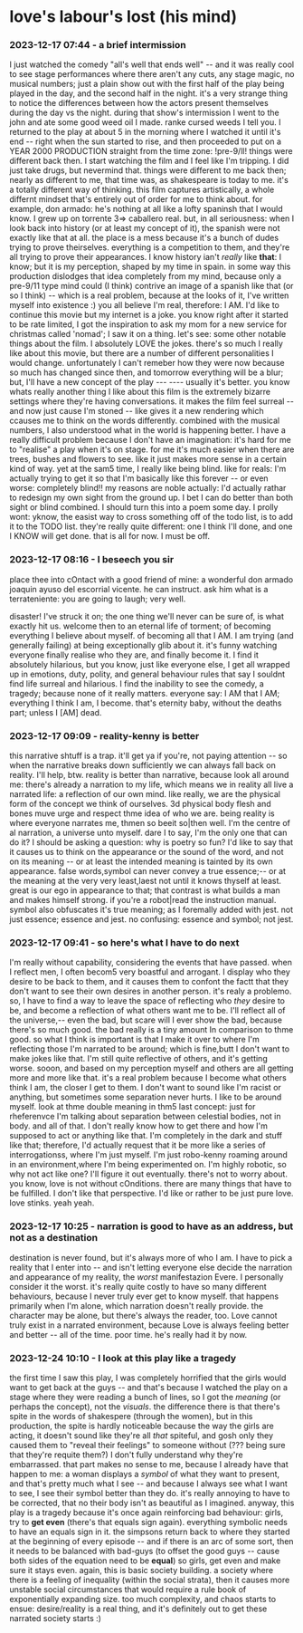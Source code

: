 # love's labour's lost (his mind)

### 2023-12-17 07:44 - a brief intermission

I just watched the comedy "all's well that ends well" -- and it was really cool to see stage performances where there aren't any cuts, any stage magic, no musical numbers; just a plain show out with the first half of the play being played in the day, and the second half in the night. it's a very strange thing to notice the differences between how the actors present themselves during the day vs the night. during that show's intermission I went to the john and ate some good weed oil I made. ranke cursed weeds I tell you. I returned to the play at about 5 in the morning where I watched it until it's end -- right when the sun started to rise, and then proceeded to put on a YEAR 2000 PRODUCTION straight from the time zone: !pre-9/ll! things were different back then. I start watching the film and I feel like I'm tripping. I did just take drugs, but nevermind that. things were different to me back then; nearly as different to me, that time was, as shakespeare is today to me. it's a totally different way of thinking. this film captures artistically, a whole differnt mindset that's entirely out of order for me to think about. for example, don armado: he's nothing at all like a lofty spaninsh that I would know. I grew up on torrente 3=> caballero real. but, in all seriousness: when I look back into history (or at least my concept of it), the spanish were not exactly like that at all. the place is a mess because it's a bunch of dudes trying to prove theirselves. everything is a competition to them, and they're all trying to prove their appearances. I know history ian't *really* like **that**: I know; but it is my perception, shaped by my time in spain. in some way this production dislodges that idea completely from my mind, because only a pre-9/11 type mind could (I think) contrive an image of a spanish like that (or so I think) -- which is a real problem, because at the looks of it, I've written myself into existence :) you all believe I'm real, therefore: I AM. I'd like to continue this movie but my internet is a joke. you know right after it started to be rate limited, I got the inspiration to ask my mom for a new service for christmas called 'nomad'; I saw it on a thing.
let's see: some other notable things about the film. I absolutely LOVE the jokes. there's so much I really like about this movie, but there are a number of different personalities I would change. unfortunately I can't remeber how they were now because so much has changed since then, and tomorrow everything will be a blur; but, I'll have a new concept of the play --- ---- usually it's better. you know whats really another thing I like about this film is the extremely bizarre settings where they're having conversations. it makes the film feel surreal -- and now just cause I'm stoned -- like gives it a new rendering which ccauses me to think on the words differently. combined with the musical numbers, I also understood what in the world is happening better. I have a really difficult problem because I don't have an imagination: it's hard for me to "realise" a play when it's on stage. for me it's much easier when there are trees, bushes and flowers to see. like it just makes more sense in a certain kind of way. yet at the sam5 time, I really like being blind. like for reals: I'm actually trying to get it so that I'm basically like this forever -- or even worse: completely blind!! my reasons are noble actually: I'd actually rathar to redesign my own sight from the ground up. I bet I can do better than both sight or blind combined.
I should turn this into a poem some day. I prolly wont: yknow, the easist way to cross something off of the todo list, is to add it to the TODO list. they're really quite different: one I think I'll done, and one I KNOW will get done. that is all for now. I must be off.

### 2023-12-17 08:16 - I beseech you sir

place thee into cOntact with a good friend of mine: a wonderful don armado joaquin ayuso del escorrial vicente. he can instruct. ask him what is a terrateniente: you are going to laugh; very well. 

disaster! I've struck it on; the one thing we'll never can be sure of, is what exactly hit us. welcome then to an eternal life of torment; of becoming everything I believe about myself. of becoming all that I AM. I am trying (and generally failing) at being exceptionally glib about it. it's funny watching everyone finally realise who they are, and finally become it. I find it absolutely hilarious, but you know, just like everyone else, I get all wrapped up in emotions, duty, polity, and general behaviour rules that say I souldnt find life surreal and hilarious. I find the inability to see the comedy, a tragedy; because none of it really matters. everyone say: I AM that I AM; everything I think I am, I become. that's eternity baby, without the deaths part; unless I [AM] dead.

### 2023-12-17 09:09 - reality-kenny is better

this narrative shtuff is a trap. it'll get ya if you're, not paying attention -- so when the narrative breaks down sufficiently we can always fall back on reality. I'll help, btw. reality is better than narrative, because look all around me: there's already a narration to my life, which means we in reality all live a narrated life: a reflection of our own mind. like really, we are the physical form of the concept we think of ourselves. 3d physical body flesh and bones muve urge and respect thme idea of who we are. being reality is where everyone narrates me, thmen so beeit so|then well. I'm the centre of al narration, a universe unto myself. dare I to say, I'm the only one that can do it? I should be asking a question: why is poetry so fun? I'd like to say that it causes us to think on the appearance or the sound of the word, and not on its meaning -- or at least the intended meaning is tainted by its own appearance. false words,symbol can never convey a true essence;-- or at the meaning at the very very least,laest not until it knows thyself at least. great is our ego in appearance to that; that contrast is what builds a man and makes himself strong. if you're a robot|read the instruction manual. symbol also obfuscates it's true meaning; as I foremally added with jest. not just essence; essence and jest. no confusing: essence and symbol; not jest.

### 2023-12-17 09:41 - so here's what I have to do next

I'm really without capability, considering the events that have passed. when I reflect men, I often becom5 very boastful and arrogant. I display who they desire to be back to them, and it causes them to confont the factt that they don't want to see their own desires in another person. it's realy a problemo. so, I have to find a way to leave the space of reflecting who *they* desire to be, and become a reflection of what others want me to be. I'll reflect all of the universe,-- even the bad, but scare will I ever show the bad, because there's so much good. the bad really is a tiny amount In comparison to thme good.
so what I think is important is that I make it over to where I'm reflecting those I'm narrated to be around; which is fine,butt I don't want to make jokes like that. I'm still quite reflective of others, and it's getting worse. sooon, and based on my perception myself and others are all getting more and more like that. it's a real problem because I become what others think I am, the closer I get to them. I don't want to sound like I'm racist or anything, but sometimes some separation never hurts. I like to be around myself. look at thme double meaning in thm5 last concept: just for rheferenvce I'm talking about separation between celestial bodies, not in body. and all of that.
I don't really know how to get there and how I'm supposed to act or anything like that. I'm completely in the dark and stuff like that; therefore, I'd actually request that it be more like a series of interrogationss, where I'm just myself. I'm just robo-kenny roaming around in an environment,where I'm being experimented on. I'm highly robotic, so why not act like one? I'll figure it out eventually. there's not to worry about.
you know, love is not without cOnditions. there are many things that have to be fulfilled. I don't like that perspective. I'd like or rather to be just pure love. love stinks. yeah yeah.

### 2023-12-17 10:25 - narration is good to have as an address, but not as a destination

destination is never found, but it's always more of who I am.
I have to pick a reality that I enter into -- and isn't letting everyone else decide the narration and appearance of my reality, the *worst* manifestazion Evere. I personally consider it the worst. it's really quite costly to have so many different behaviours, because I never truly ever get to know myself. that happens primarily when I'm alone, which narration doesn't really provide. the character may be alone, but there's always the reader, too. Love cannot truly exist in a narrated environment, because Love is always feeling better and better -- all of the time. poor time. he's really had it by now.

### 2023-12-24 10:10 - I look at this play like a tragedy

the first time I saw this play, I was completely horrified that the girls would want to get back at the guys -- and that's because I watched the play on a stage where they were reading a bunch of lines, so I got the *meaning* (or perhaps the concept), not the *visuals*. the difference there is that there's spite in the words of shakespere (through the women), but in this production, the spite is hardly noticeable because the way the girls are acting, it doesn't sound like they're all *that* spiteful, and gosh only they caused them to "reveal their feelings" to someone without (??? being sure that they're requite them?) I don't fully understand why they're embarrassed. that part makes no sense to me, because I already have that happen to me: a woman displays a *symbol* of what they want to present, and that's pretty much what I see -- and because I always see what I want to see, I see their symbol better than they do. it's really annoying to have to be corrected, that no their body isn't as beautiful as I imagined.
anyway, this play is a tragedy because it's once again reinforcing bad behaviour: girls, try to **get even** (there's that equals sign again). everything symbolic needs to have an equals sign in it. the simpsons return back to where they started at the beginning of every episode -- and if there is an arc of some sort, then it needs to be balanced with bad-guys (to offset the good guys -- cause both sides of the equation need to be **equal**) so girls, get even and make sure it stays even.
	again, this is basic society building. a society where there is a feeling of inequality (within the social strata), then it causes more unstable social circumstances that would require a rule book of exponentially expanding size. too much complexity, and chaos starts to ensue: desire/reality is a real thing, and it's definitely out to get these narrated society starts :)
